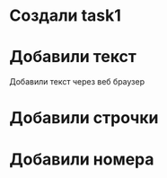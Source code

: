 ﻿# Создали task1

# Добавили текст 

Добавили текст через веб браузер 

# Добавили строчки

# Добавили номера

